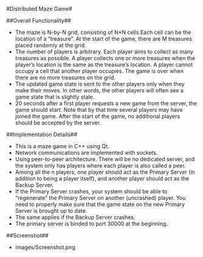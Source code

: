 #Distributed Maze Game#

##Overall Functionality##
* The maze is N-by-N grid, consisting of N*N cells.Each cell can be the location of a “treasure”. At the start of the game, there are M treasures placed randomly at the grid.
* The number of players is arbitrary. Each player aims to collect as many treasures as possible. A player collects one or more treasures when the player’s location is the same as the treasure’s location. A player cannot occupy a cell that another player occupies. The game is over when there are no more treasures on the grid.
* The updated game state is sent to the other players only when they make their moves. In other words, the other players will often see a game state that is slightly stale.
* 20 seconds after a first player requests a new game from the server, the game should start. Note that by that time several players may have joined the game. After the start of the game, no additional players should be accepted by the server.

##Implementation Details##
* This is a maze game in C++ using Qt.
* Network communications are implemented with sockets.
* Using peer-to-peer architecture. There will be no dedicated server, and the system only has players where each player is also called a peer.
* Among all the n players, one player should act as the Primary Server (in addition to being a player itself), and another player should act as the Backup Server. 
* If the Primary Server crashes, your system should be able to “regenerate” the Primary Server on another (uncrashed) player. You need to properly make sure that the game state on the new Primary Server is brought up to date.
* The same applies if the Backup Server crashes.
* The primary server is binded to port 30000 at the beginning.

##Screenshot##
* images/Screenshot.png